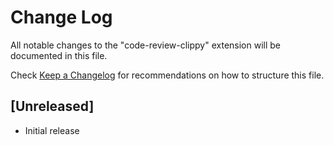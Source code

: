 # Change Log

All notable changes to the "code-review-clippy" extension will be documented in this file.

Check [Keep a Changelog](http://keepachangelog.com/) for recommendations on how to structure this file.

## [Unreleased]

- Initial release